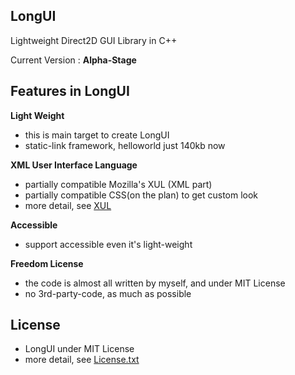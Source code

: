 ﻿## LongUI
  
Lightweight Direct2D GUI Library in C++  

Current Version : **Alpha-Stage**

## Features in LongUI
  
**Light Weight**
  - this is main target to create LongUI
  - static-link framework, helloworld just 140kb now

**XML User Interface Language**
  - partially compatible Mozilla's XUL (XML part)
  - partially compatible CSS(on the plan) to get custom look
  - more detail, see [XUL](https://developer.mozilla.org/en-US/docs/Mozilla/Tech/XUL)

**Accessible**
  - support accessible even it's light-weight

**Freedom License**
  - the code is almost all written by myself, and under MIT License
  - no 3rd-party-code, as much as possible
  
## License
  - LongUI under MIT License
  - more detail, see [License.txt](./License.txt) 